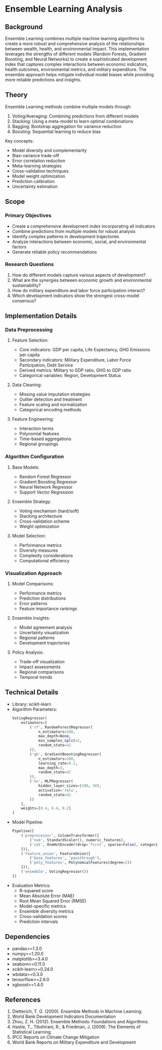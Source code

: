 # Ensemble Learning Analysis

## Background
Ensemble Learning combines multiple machine learning algorithms to create a more robust and comprehensive analysis of the relationships between wealth, health, and environmental impact. This implementation leverages the strengths of different models (Random Forests, Gradient Boosting, and Neural Networks) to create a sophisticated development index that captures complex interactions between economic indicators, health outcomes, environmental metrics, and military expenditure. The ensemble approach helps mitigate individual model biases while providing more reliable predictions and insights.

## Theory
Ensemble Learning methods combine multiple models through:
1. Voting/Averaging: Combining predictions from different models
2. Stacking: Using a meta-model to learn optimal combinations
3. Bagging: Bootstrap aggregation for variance reduction
4. Boosting: Sequential learning to reduce bias

Key concepts:
- Model diversity and complementarity
- Bias-variance trade-off
- Error correlation reduction
- Meta-learning strategies
- Cross-validation techniques
- Model weight optimization
- Prediction calibration
- Uncertainty estimation

## Scope
### Primary Objectives
- Create a comprehensive development index incorporating all indicators
- Combine predictions from multiple models for robust analysis
- Identify complex patterns in development trajectories
- Analyze interactions between economic, social, and environmental factors
- Generate reliable policy recommendations

### Research Questions
1. How do different models capture various aspects of development?
2. What are the synergies between economic growth and environmental sustainability?
3. How do military expenditure and labor force participation interact?
4. Which development indicators show the strongest cross-model consensus?

## Implementation Details
### Data Preprocessing
1. Feature Selection:
   - Core indicators: GDP per capita, Life Expectancy, GHG Emissions per capita
   - Secondary indicators: Military Expenditure, Labor Force Participation, Debt Service
   - Derived metrics: Military to GDP ratio, GHG to GDP ratio
   - Categorical variables: Region, Development Status

2. Data Cleaning:
   - Missing value imputation strategies
   - Outlier detection and treatment
   - Feature scaling and normalization
   - Categorical encoding methods

3. Feature Engineering:
   - Interaction terms
   - Polynomial features
   - Time-based aggregations
   - Regional groupings

### Algorithm Configuration
1. Base Models:
   - Random Forest Regressor
   - Gradient Boosting Regressor
   - Neural Network Regressor
   - Support Vector Regression

2. Ensemble Strategy:
   - Voting mechanism (hard/soft)
   - Stacking architecture
   - Cross-validation scheme
   - Weight optimization

3. Model Selection:
   - Performance metrics
   - Diversity measures
   - Complexity considerations
   - Computational efficiency

### Visualization Approach
1. Model Comparisons:
   - Performance metrics
   - Prediction distributions
   - Error patterns
   - Feature importance rankings

2. Ensemble Insights:
   - Model agreement analysis
   - Uncertainty visualization
   - Regional patterns
   - Development trajectories

3. Policy Analysis:
   - Trade-off visualization
   - Impact assessments
   - Regional comparisons
   - Temporal trends

## Technical Details
- Library: scikit-learn
- Algorithm Parameters:
  ```python
  VotingRegressor(
      estimators=[
          ('rf', RandomForestRegressor(
              n_estimators=100,
              max_depth=None,
              min_samples_split=2,
              random_state=42
          )),
          ('gb', GradientBoostingRegressor(
              n_estimators=100,
              learning_rate=0.1,
              max_depth=3,
              random_state=42
          )),
          ('nn', MLPRegressor(
              hidden_layer_sizes=(100, 50),
              activation='relu',
              random_state=42
          ))
      ],
      weights=[0.4, 0.4, 0.2]
  )
  ```
- Model Pipeline:
  ```python
  Pipeline([
      ('preprocessor', ColumnTransformer([
          ('num', StandardScaler(), numeric_features),
          ('cat', OneHotEncoder(drop='first', sparse=False), categorical_features)
      ])),
      ('feature_union', FeatureUnion([
          ('base_features', 'passthrough'),
          ('poly_features', PolynomialFeatures(degree=2))
      ])),
      ('ensemble', VotingRegressor())
  ])
  ```
- Evaluation Metrics:
  - R-squared score
  - Mean Absolute Error (MAE)
  - Root Mean Squared Error (RMSE)
  - Model-specific metrics
  - Ensemble diversity metrics
  - Cross-validation scores
  - Prediction intervals

## Dependencies
- pandas>=1.3.0
- numpy>=1.20.0
- matplotlib>=3.4.0
- seaborn>=0.11.0
- scikit-learn>=0.24.0
- wbdata>=0.3.0
- tensorflow>=2.6.0
- xgboost>=1.4.0

## References
1. Dietterich, T. G. (2000). Ensemble Methods in Machine Learning.
2. World Bank Development Indicators Documentation
3. Zhou, Z. H. (2012). Ensemble Methods: Foundations and Algorithms.
4. Hastie, T., Tibshirani, R., & Friedman, J. (2009). The Elements of Statistical Learning.
5. IPCC Reports on Climate Change Mitigation
6. World Bank Reports on Military Expenditure and Development
